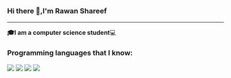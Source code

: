 ### Hi there 👋,I'm Rawan Shareef
-----------------------------------------------------------
**:mortar_board:I am a computer science student**:computer:
<img src="images/github-small.png" width="10" height="2" >
### Programming languages that I know:
![](https://user-images.githubusercontent.com/57855070/98301894-33521300-1fc4-11eb-860e-f06c2a2e9dce.png)
![](https://user-images.githubusercontent.com/57855070/98302338-e1f65380-1fc4-11eb-95ae-ad38f2c4fc13.png)
![](https://user-images.githubusercontent.com/57855070/98302891-e8d19600-1fc5-11eb-88ff-96a990f80521.png)
![](https://user-images.githubusercontent.com/57855070/98302169-9c398b00-1fc4-11eb-9734-1c075d91db98.png)

